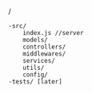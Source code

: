 /

    -src/
        index.js //server
        models/
        controllers/
        middlewares/
        services/
        utils/
        config/
    -tests/ [later]